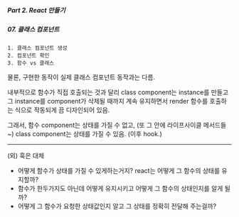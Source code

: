 ##### Part 2. React 만들기

##### 07. 클래스 컴포넌트

```
1. 클래스 컴포넌트 생성
2. 컴포넌트 확인
3. 함수 vs 클래스
```

물론, 구현한 동작이 실제 클래스 컴포넌트 동작과는 다름.

내부적으로 함수가 직접 호출되는 것과 달리
class component는 instance를 만들고
그 instance를 component가 삭제될 때까지 계속 유지하면서
render 함수를 호출하는 식으로 작동되게 끔 디자인되어 있음.

그래서, 함수 component는 상태를 가질 수 없고, (또 그 안에 라이프사이클 메서드들~)
class component는 상태를 가질 수 있음. (이후 hook.)

---

(외) 훅은 대체

- 어떻게 함수가 상태를 가질 수 있게하는거지? react는 어떻게 그 함수의 상태를 유지할까?
- 함수가 한두가지도 아닌데 어떻게 유지시키고 어떻게 그 함수의 상태인지를 알게 될까?
- 어떻게 그 함수가 요청한 상태값인지 알고 그 상태를 정확히 전달해 주는걸까?
